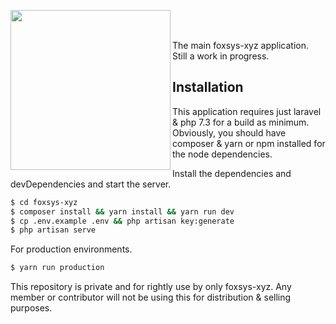 <img align="left" src="https://github.com/foxsys-xyz/foxsys-xyz/blob/master/public/img/FOXSYS%20%5BXYZ%5D%20Logo%20%5BBlack%5D.png" width="256" /><br/>

<br/>The main foxsys-xyz application. Still a work in progress.

## Installation

This application requires just laravel & php 7.3 for a build as minimum. Obviously, you should have composer & yarn or npm installed for the node dependencies.

Install the dependencies and devDependencies and start the server.

```sh
$ cd foxsys-xyz
$ composer install && yarn install && yarn run dev
$ cp .env.example .env && php artisan key:generate
$ php artisan serve
```

For production environments.

```sh
$ yarn run production
```

This repository is private and for rightly use by only foxsys-xyz. Any member or contributor will not be using this for distribution & selling purposes.
